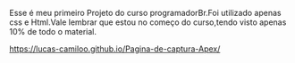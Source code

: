 Esse é meu primeiro Projeto do curso programadorBr.Foi utilizado apenas css e Html.Vale lembrar que estou no começo do curso,tendo visto apenas 10% de todo o material.

https://lucas-camiloo.github.io/Pagina-de-captura-Apex/
